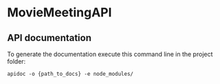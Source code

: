 # MovieMeetingAPI

## API documentation
To generate the documentation execute this command line in the project folder:
```console
apidoc -o {path_to_docs} -e node_modules/
```
